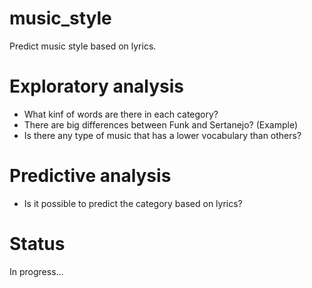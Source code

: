 # music_style

Predict music style based on lyrics.

# Exploratory analysis

- What kinf of words are there in each category? 
- There are big differences between Funk and Sertanejo? (Example)
- Is there any type of music that has a lower vocabulary than others?

# Predictive analysis

- Is it possible to predict the category based on lyrics?

# Status

In progress...
